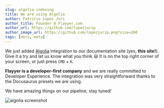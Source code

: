 ```yaml
---
slug: algolia-indexing
title: We are using Algolia
author: Patricio Lopez Juri
author_title: Founder @ Flayyer.com
author_url: https://github.com/lopezjurip
author_image_url: https://github.com/lopezjurip.png?size=200
tags: [docs, meta]
---
```


We just added [Algolia](https://www.algolia.com/) integration to our documentation site (yes, **this site!**). Give it a try and let us know what you think 😃 It is on the top right corner of your screen, or just press `CMD` + `K`.

**Flayyer is a developer-first company** and we are really committed to Developer Experience. The integration was very straightforward thanks to the Docusaurus presets we are using.

We have amazing things on our pipeline, stay tuned!

![algolia screenshot](/img/changelog/algolia.png)
